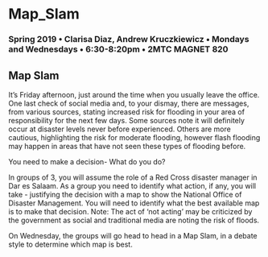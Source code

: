 # Map_Slam

### Spring 2019 • Clarisa Diaz, Andrew Kruczkiewicz • Mondays and Wednesdays • 6:30-8:20pm • 2MTC MAGNET 820

## Map Slam

It’s Friday afternoon, just around the time when you usually leave the office. One last check of social media and, to your dismay, there are messages, from various sources, stating increased risk for flooding in your area of responsibility for the next few days. Some sources note it will definitely occur at disaster levels never before experienced. Others are more cautious, highlighting the risk for moderate flooding, however flash flooding may happen in areas that have not seen these types of flooding before.
 
You need to make a decision- What do you do?

In groups of 3, you will assume the role of a Red Cross disaster manager in Dar es Salaam. As a group you need to identify what action, if any, you will take - justifying the decision with a map to show the National Office of Disaster Management. You will need to identify what the best available map is to make that decision. Note: The act of ‘not acting’ may be criticized by the government as social and traditional media are noting the risk of floods.

On Wednesday, the groups will go head to head in a Map Slam, in a debate style to determine which map is best. 
